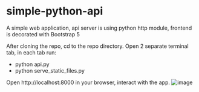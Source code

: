 # simple-python-api
A simple web application, api server is using python http module, frontend is decorated with Bootstrap 5

After cloning the repo, cd to the repo directory.
Open 2 separate terminal tab, in each tab run:
 - python api.py
 - python serve_static_files.py

Open http://localhost:8000 in your browser, interact with the app.
![image](https://user-images.githubusercontent.com/91840958/185740993-bf069abf-e13d-4e73-a7a4-5227b73c10eb.png)
